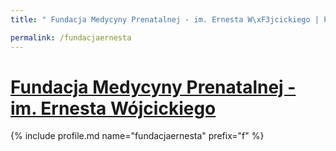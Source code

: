 ```yaml
---
title: " Fundacja Medycyny Prenatalnej - im. Ernesta W\xF3jcickiego | Patromierz"

permalink: /fundacjaernesta
---
```


# [ Fundacja Medycyny Prenatalnej - im. Ernesta Wójcickiego](https://patronite.pl/fundacjaernesta)

{% include profile.md name="fundacjaernesta" prefix="f" %}
